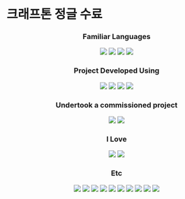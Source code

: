 # 크래프톤 정글 수료

<div align="center">
    <h3>Familiar Languages</h3>
    <img src="https://img.shields.io/badge/PYTHON-3776AB?style=for-the-badge&logo=python&logoColor=white"/>
    <img src="https://img.shields.io/badge/JAVASCRIPT-F7DF1E?style=for-the-badge&logo=javascript&logoColor=black"/>
    <img src="https://img.shields.io/badge/VBA-217346?style=for-the-badge&logo=microsoftexcel&logoColor=white"/>
    <img src="https://img.shields.io/badge/C-A8B9CC?style=for-the-badge&logo=c&logoColor=black"/>
</div>

<div align="center">
    <h3>Project Developed Using</h3>
    <img src="https://img.shields.io/badge/REACT-61DAFB?style=for-the-badge&logo=react&logoColor=black"/>
    <img src="https://img.shields.io/badge/node.js-339933?style=for-the-badge&logo=nodedotjs&logoColor=white"/>
    <img src="https://img.shields.io/badge/FIREBASE-FFCA28?style=for-the-badge&logo=firebase&logoColor=black"/>
    <img src="https://img.shields.io/badge/UNITY-000000?style=for-the-badge&logo=unity&logoColor=white"/>
</div>

<div align="center">
    <h3>Undertook a commissioned project</h3>
    <img src="https://img.shields.io/badge/EXCEL-217346?style=for-the-badge&logo=microsoftexcel&logoColor=white"/>
    <img src="https://img.shields.io/badge/Google Sheets-34A853?style=for-the-badge&logo=googlesheets&logoColor=white"/>
</div>
    
<div align="center">
    <h3>I Love</h3>
    <img src="https://img.shields.io/badge/VSC-007ACC?style=for-the-badge&logo=visualstudiocode&logoColor=white"/>
    <img src="https://img.shields.io/badge/GIT-F05032?style=for-the-badge&logo=git&logoColor=white"/>
</div>

<div align="center">
    <h3>Etc</h3>
    <img src="https://img.shields.io/badge/CSS3-1572B6?style=for-the-badge&logo=css3&logoColor=white"/>
    <img src="https://img.shields.io/badge/HTML5-E34F26?style=for-the-badge&logo=html5&logoColor=white"/>
    <img src="https://img.shields.io/badge/maria db-003545?style=for-the-badge&logo=mariadb&logoColor=white"/>
    <img src="https://img.shields.io/badge/mongodb-47A248?style=for-the-badge&logo=mongodb&logoColor=white"/>
    <img src="https://img.shields.io/badge/aws-232F3E?style=for-the-badge&logo=amazonaws&logoColor=white"/>
    <img src="https://img.shields.io/badge/flask-000000?style=for-the-badge&logo=flask&logoColor=white"/>
    <img src="https://img.shields.io/badge/django-092E20?style=for-the-badge&logo=django&logoColor=white"/>
    <img src="https://img.shields.io/badge/flutter-02569B?style=for-the-badge&logo=flutter&logoColor=white"/>
    <img src="https://img.shields.io/badge/PHP-777BB4?style=for-the-badge&logo=php&logoColor=white"/>
    <img src="https://img.shields.io/badge/code igniter-EF4223?style=for-the-badge&logo=codeigniter&logoColor=white"/>
    
</div>

